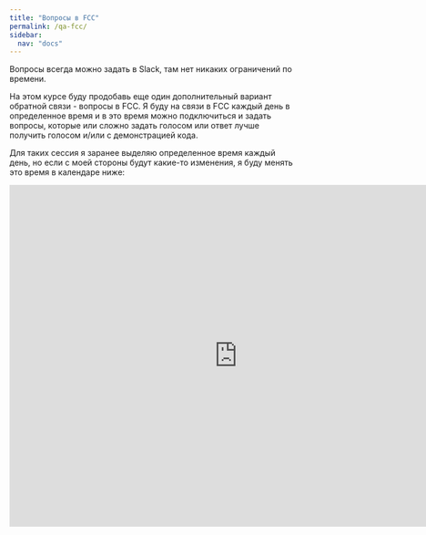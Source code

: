 ```yaml
---
title: "Вопросы в FCC"
permalink: /qa-fcc/
sidebar:
  nav: "docs"
---
```


Вопросы всегда можно задать в Slack, там нет никаких ограничений по времени.

На этом курсе буду продобавь еще один дополнительный вариант обратной связи - вопросы в FCC.
Я буду на связи в FCC каждый день в определенное время и в это время можно подключиться и
задать вопросы, которые или сложно задать голосом или ответ лучше получить голосом и/или с демонстрацией кода.


Для таких сессия я заранее выделяю определенное время каждый день, но если с моей стороны будут какие-то
изменения, я буду менять это время в календаре ниже:

<iframe src="https://calendar.google.com/calendar/embed?src=e27nc7lbr2v76u3t8vmqjuu03s%40group.calendar.google.com&ctz=UTC" style="border: 0" width="800" height="600" frameborder="0" scrolling="no"></iframe>
